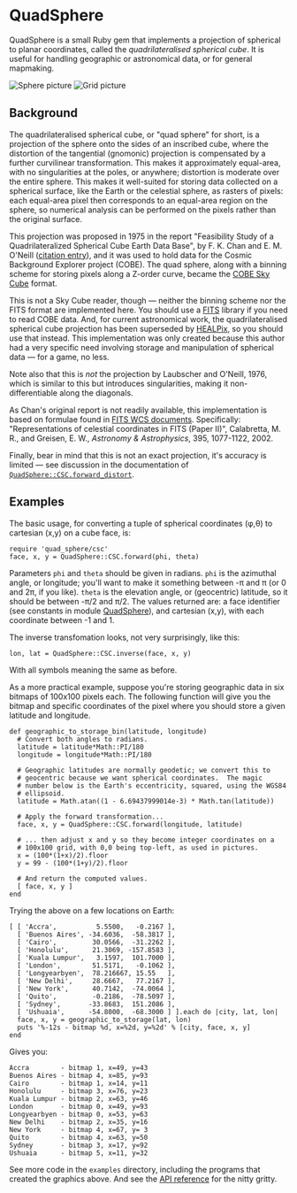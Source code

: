 QuadSphere
==========

QuadSphere is a small Ruby gem that implements a projection of
spherical to planar coordinates, called the _quadrilateralised
spherical cube_.  It is useful for handling geographic or astronomical
data, or for general mapmaking.

![Sphere picture][9] ![Grid picture][10]

Background
----------

The quadrilateralised spherical cube, or "quad sphere" for short, is a
projection of the sphere onto the sides of an inscribed cube, where
the distortion of the tangential (gnomonic) projection is compensated
by a further curvilinear transformation.  This makes it approximately
equal-area, with no singularities at the poles, or anywhere;
distortion is moderate over the entire sphere.  This makes it
well-suited for storing data collected on a spherical surface, like
the Earth or the celestial sphere, as rasters of pixels: each
equal-area pixel then corresponds to an equal-area region on the
sphere, so numerical analysis can be performed on the pixels rather
than the original surface.

This projection was proposed in 1975 in the report "Feasibility Study
of a Quadrilateralized Spherical Cube Earth Data Base", by F. K. Chan
and E. M. O'Neill ([citation entry][6]), and it was used to hold data
for the Cosmic Background Explorer project (COBE).  The quad sphere,
along with a binning scheme for storing pixels along a Z-order curve,
became the [COBE Sky Cube][1] format.

This is not a Sky Cube reader, though — neither the binning scheme nor
the FITS format are implemented here.  You should use a [FITS][5] library
if you need to read COBE data.  And, for current astronomical work,
the quadrilateralised spherical cube projection has been superseded by
[HEALPix][3], so you should use that instead.  This implementation was
only created because this author had a very specific need involving
storage and manipulation of spherical data — for a game, no less.

Note also that this is _not_ the projection by Laubscher and O'Neill,
1976, which is similar to this but introduces singularities, making it
non-differentiable along the diagonals.

As Chan's original report is not readily available, this
implementation is based on formulae found in [FITS WCS documents][2].
Specifically: "Representations of celestial coordinates in FITS (Paper
II)", Calabretta, M. R., and Greisen, E. W., _Astronomy &
Astrophysics_, 395, 1077-1122, 2002.

Finally, bear in mind that this is not an exact projection, it's
accuracy is limited — see discussion in the documentation of
[`QuadSphere::CSC.forward_distort`][8].

Examples
--------

The basic usage, for converting a tuple of spherical coordinates (φ,θ)
to cartesian (x,y) on a cube face, is:

    require 'quad_sphere/csc'
    face, x, y = QuadSphere::CSC.forward(phi, theta)

Parameters `phi` and `theta` should be given in radians. `phi` is the
azimuthal angle, or longitude; you'll want to make it something
between -π and π (or 0 and 2π, if you like).  `theta` is the elevation
angle, or (geocentric) latitude, so it should be between -π/2 and π/2.
The values returned are: a face identifier (see constants in module
[QuadSphere][11]), and cartesian (x,y), with each coordinate between
-1 and 1.

The inverse transfomation looks, not very surprisingly, like this:

    lon, lat = QuadSphere::CSC.inverse(face, x, y)

With all symbols meaning the same as before.

As a more practical example, suppose you're storing geographic data in
six bitmaps of 100x100 pixels each.  The following function will give
you the bitmap and specific coordinates of the pixel where you should
store a given latitude and longitude.

    def geographic_to_storage_bin(latitude, longitude)
      # Convert both angles to radians.
      latitude = latitude*Math::PI/180
      longitude = longitude*Math::PI/180

      # Geographic latitudes are normally geodetic; we convert this to
      # geocentric because we want spherical coordinates.  The magic
      # number below is the Earth's eccentricity, squared, using the WGS84
      # ellipsoid.
      latitude = Math.atan((1 - 6.69437999014e-3) * Math.tan(latitude))

      # Apply the forward transformation...
      face, x, y = QuadSphere::CSC.forward(longitude, latitude)

      # ... then adjust x and y so they become integer coordinates on a
      # 100x100 grid, with 0,0 being top-left, as used in pictures.
      x = (100*(1+x)/2).floor
      y = 99 - (100*(1+y)/2).floor

      # And return the computed values.
      [ face, x, y ]
    end

Trying the above on a few locations on Earth:

    [ [ 'Accra',          5.5500,   -0.2167 ],
      [ 'Buenos Aires', -34.6036,  -58.3817 ],
      [ 'Cairo',         30.0566,  -31.2262 ],
      [ 'Honolulu',      21.3069, -157.8583 ],
      [ 'Kuala Lumpur',   3.1597,  101.7000 ],
      [ 'London',        51.5171,   -0.1062 ],
      [ 'Longyearbyen',  78.216667, 15.55   ],
      [ 'New Delhi',     28.6667,   77.2167 ],
      [ 'New York',      40.7142,  -74.0064 ],
      [ 'Quito',         -0.2186,  -78.5097 ],
      [ 'Sydney',       -33.8683,  151.2086 ],
      [ 'Ushuaia',      -54.8000,  -68.3000 ] ].each do |city, lat, lon|
      face, x, y = geographic_to_storage(lat, lon)
      puts '%-12s - bitmap %d, x=%2d, y=%2d' % [city, face, x, y]
    end

Gives you:

    Accra        - bitmap 1, x=49, y=43
    Buenos Aires - bitmap 4, x=85, y=93
    Cairo        - bitmap 1, x=14, y=11
    Honolulu     - bitmap 3, x=76, y=23
    Kuala Lumpur - bitmap 2, x=63, y=46
    London       - bitmap 0, x=49, y=93
    Longyearbyen - bitmap 0, x=53, y=63
    New Delhi    - bitmap 2, x=35, y=16
    New York     - bitmap 4, x=67, y= 3
    Quito        - bitmap 4, x=63, y=50
    Sydney       - bitmap 3, x=17, y=92
    Ushuaia      - bitmap 5, x=11, y=32

See more code in the `examples` directory, including the programs that
created the graphics above.  And see the [API reference][7] for the
nitty gritty.

[1]: http://lambda.gsfc.nasa.gov/product/cobe/skymap_info_new.cfm
[2]: http://fits.gsfc.nasa.gov/fits_wcs.html
[3]: http://healpix.jpl.nasa.gov/
[4]: http://lambda.gsfc.nasa.gov/product/cobe/skymap_info_new.cfm
[5]: http://en.wikipedia.org/wiki/FITS
[6]: http://www.dtic.mil/docs/citations/ADA010232
[7]: http://rubydoc.info/github/crinc/QuadSphere/master/frames
[8]: http://rubydoc.info/github/crinc/QuadSphere/master/QuadSphere/CSC.forward_distort
[9]: https://raw.github.com/crinc/QuadSphere/master/examples/sphere.png
[10]: https://raw.github.com/crinc/QuadSphere/master/examples/grid.png
[11]: http://rubydoc.info/github/crinc/QuadSphere/master/QuadSphere
